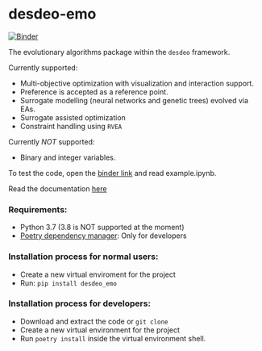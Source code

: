 # desdeo-emo
[![Binder](https://mybinder.org/badge_logo.svg)](https://mybinder.org/v2/gh/industrial-optimization-group/desdeo-emo/master)

The evolutionary algorithms package within the `desdeo` framework.

Currently supported:
* Multi-objective optimization with visualization and interaction support.
* Preference is accepted as a reference point.
* Surrogate modelling (neural networks and genetic trees) evolved via EAs.
* Surrogate assisted optimization
* Constraint handling using `RVEA`

Currently _NOT_ supported:
* Binary and integer variables.

To test the code, open the [binder link](https://mybinder.org/v2/gh/industrial-optimization-group/desdeo-emo/master) and read example.ipynb.

Read the documentation [here](https://pyrvea.readthedocs.io/en/latest/)

### Requirements:
* Python 3.7 (3.8 is NOT supported at the moment)
* [Poetry dependency manager](https://github.com/sdispater/poetry): Only for developers

### Installation process for normal users:
* Create a new virtual enviroment for the project
* Run: `pip install desdeo_emo`

### Installation process for developers:
* Download and extract the code or `git clone`
* Create a new virtual environment for the project
* Run `poetry install` inside the virtual environment shell.